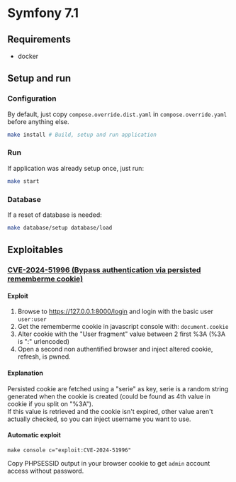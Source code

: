 # Symfony 7.1 

## Requirements

- docker

## Setup and run

### Configuration

By default, just copy `compose.override.dist.yaml` in `compose.override.yaml` before anything else.

```bash
make install # Build, setup and run application
```

### Run

If application was already setup once, just run:

```bash
make start
```

### Database

If a reset of database is needed:

```bash
make database/setup database/load
```

## Exploitables

### [CVE-2024-51996 (Bypass authentication via persisted rememberme cookie)](https://symfony.com/blog/cve-2024-51996-authentication-bypass-via-persisted-rememberme-cookie)

#### Exploit

1. Browse to https://127.0.0.1:8000/login and login with the basic user `user:user`
2. Get the rememberme cookie in javascript console with: `document.cookie`
3. Alter cookie with the "User fragment" value between 2 first %3A (%3A is ":" urlencoded)
4. Open a second non authentified browser and inject altered cookie, refresh, is pwned.

#### Explanation

Persisted cookie are fetched using a "serie" as key, serie is a random string generated when the cookie is created (could be found as 4th value in cookie if you split on "%3A").<br>
If this value is retrieved and the cookie isn't expired, other value aren't actually checked, so you can inject username you want to use. 

#### Automatic exploit

```
make console c="exploit:CVE-2024-51996"
```

Copy PHPSESSID output in your browser cookie to get `admin` account access without password.


